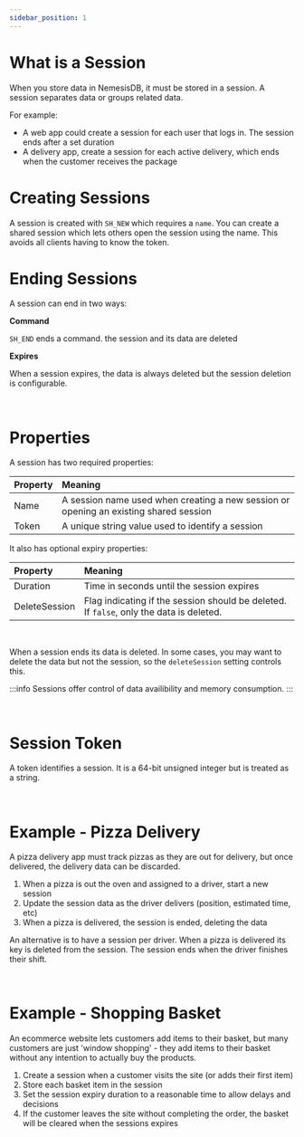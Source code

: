 ```yaml
---
sidebar_position: 1
---
```


# What is a Session
When you store data in NemesisDB, it must be stored in a session. A session separates data or groups related data.

For example:

- A web app could create a session for each user that logs in. The session ends after a set duration
- A delivery app, create a session for each active delivery, which ends when the customer receives the package


# Creating Sessions
A session is created with `SH_NEW` which requires a `name`. You can create a shared session which lets others open the session using the name. This avoids all clients having to know the token.

# Ending Sessions

A session can end in two ways:

**Command** 

`SH_END` ends a command. the session and its data are deleted


**Expires**

When a session expires, the data is always deleted but the session deletion is configurable.


<br/>

# Properties
A session has two required properties:

|Property|Meaning|
|:---|:---|
|Name|A session name used when creating a new session or opening an existing shared session|
|Token|A unique string value used to identify a session|

It also has optional expiry properties:

|Property|Meaning|
|:---|:---|
|Duration| Time in seconds until the session expires |
|DeleteSession| Flag indicating if the session should be deleted. If `false`, only the data is deleted. |

<br/>

When a session ends its data is deleted. In some cases, you may want to delete the data but not the session, so the `deleteSession` setting controls this.

:::info
Sessions offer control of data availibility and memory consumption. 
:::

<br/>

# Session Token
A token identifies a session. It is a 64-bit unsigned integer but is treated as a string.

<br/>

# Example - Pizza Delivery
A pizza delivery app must track pizzas as they are out for delivery, but once delivered, the delivery data can be discarded.

1. When a pizza is out the oven and assigned to a driver, start a new session
2. Update the session data as the driver delivers (position, estimated time, etc)
3. When a pizza is delivered, the session is ended, deleting the data

An alternative is to have a session per driver. When a pizza is delivered its key is deleted from the session. The session ends when the driver finishes their shift.

<br/>


# Example - Shopping Basket
An ecommerce website lets customers add items to their basket, but many customers are just 'window shopping' - they add items to their basket without any intention to actually buy the products.

1. Create a session when a customer visits the site (or adds their first item)
2. Store each basket item in the session
3. Set the session expiry duration to a reasonable time to allow delays and decisions
4. If the customer leaves the site without completing the order, the basket will be cleared when the sessions expires

